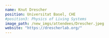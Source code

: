 ```yaml
---
name: Knut Drescher
position: Universitat Basel, CHE
#position3: Physics of Living Systems
image_path: /new_imgs/attendees/Drescher.jpeg
website: "https://drescherlab.org/"
---
```

